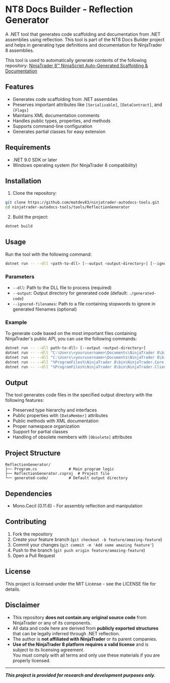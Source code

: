 # NT8 Docs Builder - Reflection Generator

A .NET tool that generates code scaffolding and documentation from .NET assemblies using reflection. This tool is part of the NT8 Docs Builder project and helps in generating type definitions and documentation for NinjaTrader 8 assemblies.

This tool is used to automatically generate contents of the following repository:
[NinjaTrader 8™ NinjaScript Auto-Generated Scaffolding & Documentation](https://github.com/matdev83/ninjatrader-autodocs/)

## Features

- Generates code scaffolding from .NET assemblies
- Preserves important attributes like `[Serializable]`, `[DataContract]`, and `[Flags]`
- Maintains XML documentation comments
- Handles public types, properties, and methods
- Supports command-line configuration
- Generates partial classes for easy extension

## Requirements

- .NET 9.0 SDK or later
- Windows operating system (for NinjaTrader 8 compatibility)

## Installation

1. Clone the repository:
```bash
git clone https://github.com/matdev83/ninjatrader-autodocs-tools.git
cd ninjatrader-autodocs-tools/tools/ReflectionGenerator
```

2. Build the project:
```bash
dotnet build
```

## Usage

Run the tool with the following command:

```bash
dotnet run -- --dll <path-to-dll> [--output <output-directory>] [--ignored-filenames<path-to-stopwords-file>]
```

### Parameters

- `--dll`: Path to the DLL file to process (required)
- `--output`: Output directory for generated code (default: `./generated-code`)
- `--ignored-filenames`: Path to a file containing stopwords to ignore in generated filenames (optional)

### Example

To generate code based on the most important files containing NinjaTrader's public API, you can use the following commands:

```bash
dotnet run -- --dll path-to-dll> [--output <output-directory>]
dotnet run -- --dll "C:\Users\<yourusername>\Documents\NinjaTrader 8\bin\Custom\NinjaTrader.Vendor.dll" --output "<output-directory-root>\Vendor"
dotnet run -- --dll "C:\Users\<yourusername>\Documents\NinjaTrader 8\bin\Custom\NinjaTrader.Custom.dll" --output "<output-directory-root>\Custom"
dotnet run -- --dll "%ProgramFiles%\NinjaTrader 8\bin\NinjaTrader.Core.dll" --output "<output-directory-root>\Core"
dotnet run -- --dll "%ProgramFiles%\NinjaTrader 8\bin\NinjaTrader.Client.dll" --output "<output-directory-root>\Client"
```

## Output

The tool generates code files in the specified output directory with the following features:

- Preserved type hierarchy and interfaces
- Public properties with `[DataMember]` attributes
- Public methods with XML documentation
- Proper namespace organization
- Support for partial classes
- Handling of obsolete members with `[Obsolete]` attributes

## Project Structure

```
ReflectionGenerator/
├── Program.cs              # Main program logic
├── ReflectionGenerator.csproj  # Project file
└── generated-code/         # Default output directory
```

## Dependencies

- Mono.Cecil (0.11.6) - For assembly reflection and manipulation

## Contributing

1. Fork the repository
2. Create your feature branch (`git checkout -b feature/amazing-feature`)
3. Commit your changes (`git commit -m 'Add some amazing feature'`)
4. Push to the branch (`git push origin feature/amazing-feature`)
5. Open a Pull Request

## License

This project is licensed under the MIT License - see the LICENSE file for details.

## Disclaimer

- This repository **does not contain any original source code** from NinjaTrader or any of its components.
- All data and code here are derived from **publicly exported structures** that can be legally inferred through .NET reflection.
- The author is **not affiliated with NinjaTrader** or its parent companies.
- **Use of the NinjaTrader 8 platform requires a valid license** and is subject to its licensing agreement.  
  You must comply with all terms and only use these materials if you are properly licensed. 

---

**_This project is provided for research and development purposes only._**